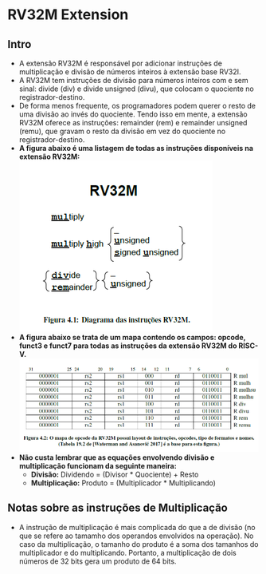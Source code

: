 # RV32M Extension

## Intro
* A extensão RV32M é responsável por adicionar instruções de multiplicação e divisão de números inteiros à extensão base RV32I.
* A RV32M tem instruções de divisão para números inteiros com e sem sinal: divide (div) e divide unsigned (divu), que colocam o quociente no registrador-destino.
* De forma menos frequente, os programadores podem querer o resto de uma divisão ao invés do quociente. Tendo isso em mente, a extensão RV32M oferece as instruções: remainder (rem) e remainder unsigned (remu), que gravam o resto da divisão em vez do quociente no registrador-destino.
* __A figura abaixo é uma listagem de todas as instruções disponíveis na extensão RV32M:__
![[rv32m](https://http://riscv.org/)](rv32m.png)
* __A figura abaixo se trata de um mapa contendo os campos: opcode, funct3 e funct7 para todas as instruções da extensão RV32M do RISC-V.__
![[opcodemap](https://http://riscv.org/)](mapaopcoderv32m.png)
* __Não custa lembrar que as equações envolvendo divisão e multiplicação funcionam da seguinte maneira:__
  * __Divisão:__ Dividendo = (Divisor * Quociente) + Resto
  * __Multiplicação:__ Produto = (Multiplicador * Multiplicando)

## Notas sobre as instruções de Multiplicação
* A instrução de multiplicação é mais complicada do que a de divisão (no que se refere ao tamamho dos operandos envolvidos na operação). No caso da multiplicação, o tamanho do produto é a soma dos tamanhos do multiplicador e do multiplicando. Portanto, a multiplicação de dois números de 32 bits gera um produto de 64 bits.
